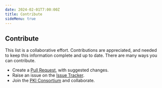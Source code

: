 ```yaml
---
date: 2024-02-01T7:00:00Z
title: Contribute
sideMenu: true
---
```


## Contribute

This list is a collaborative effort. Contributions are appreciated, and needed to keep this information complete and up to date.
There are many ways you can contribute. 
- Create a [Pull Request](https://github.com/pkic/remote-key-attestation/pulls), with suggested changes. 
- Raise an issue on the [Issue Tracker](https://github.com/pkic/remote-key-attestation/issues).
- Join the [PKI Consortium](https://pkic.org/members/) and collaborate.

